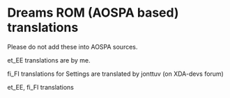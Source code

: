 Dreams ROM (AOSPA based) translations
=====================================

Please do not add these into AOSPA sources.

et_EE translations are by me.

fi_FI translations for Settings are translated by jonttuv (on XDA-devs forum)

et_EE, fi_FI translations
